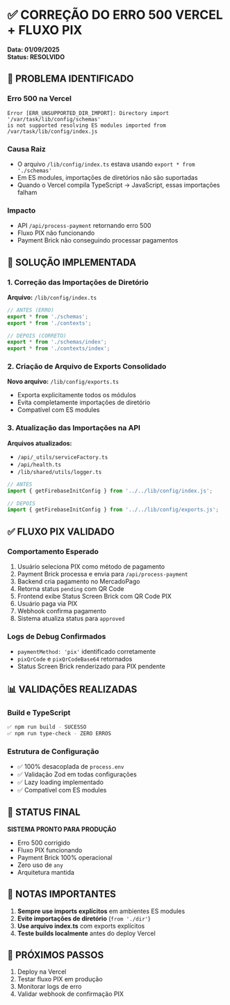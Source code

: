 # ✅ CORREÇÃO DO ERRO 500 VERCEL + FLUXO PIX

**Data: 01/09/2025**  
**Status: RESOLVIDO**

## 🐛 PROBLEMA IDENTIFICADO

### Erro 500 na Vercel
```
Error [ERR_UNSUPPORTED_DIR_IMPORT]: Directory import '/var/task/lib/config/schemas' 
is not supported resolving ES modules imported from /var/task/lib/config/index.js
```

### Causa Raiz
- O arquivo `/lib/config/index.ts` estava usando `export * from './schemas'`
- Em ES modules, importações de diretórios não são suportadas
- Quando o Vercel compila TypeScript → JavaScript, essas importações falham

### Impacto
- API `/api/process-payment` retornando erro 500
- Fluxo PIX não funcionando
- Payment Brick não conseguindo processar pagamentos

## 🔧 SOLUÇÃO IMPLEMENTADA

### 1. Correção das Importações de Diretório
**Arquivo:** `/lib/config/index.ts`
```typescript
// ANTES (ERRO)
export * from './schemas';
export * from './contexts';

// DEPOIS (CORRETO)
export * from './schemas/index';
export * from './contexts/index';
```

### 2. Criação de Arquivo de Exports Consolidado
**Novo arquivo:** `/lib/config/exports.ts`
- Exporta explicitamente todos os módulos
- Evita completamente importações de diretório
- Compatível com ES modules

### 3. Atualização das Importações na API
**Arquivos atualizados:**
- `/api/_utils/serviceFactory.ts`
- `/api/health.ts`
- `/lib/shared/utils/logger.ts`

```typescript
// ANTES
import { getFirebaseInitConfig } from '../../lib/config/index.js';

// DEPOIS
import { getFirebaseInitConfig } from '../../lib/config/exports.js';
```

## ✅ FLUXO PIX VALIDADO

### Comportamento Esperado
1. Usuário seleciona PIX como método de pagamento
2. Payment Brick processa e envia para `/api/process-payment`
3. Backend cria pagamento no MercadoPago
4. Retorna status `pending` com QR Code
5. Frontend exibe Status Screen Brick com QR Code PIX
6. Usuário paga via PIX
7. Webhook confirma pagamento
8. Sistema atualiza status para `approved`

### Logs de Debug Confirmados
- `paymentMethod: 'pix'` identificado corretamente
- `pixQrCode` e `pixQrCodeBase64` retornados
- Status Screen Brick renderizado para PIX pendente

## 📊 VALIDAÇÕES REALIZADAS

### Build e TypeScript
```bash
✅ npm run build - SUCESSO
✅ npm run type-check - ZERO ERROS
```

### Estrutura de Configuração
- ✅ 100% desacoplada de `process.env`
- ✅ Validação Zod em todas configurações
- ✅ Lazy loading implementado
- ✅ Compatível com ES modules

## 🚀 STATUS FINAL

**SISTEMA PRONTO PARA PRODUÇÃO**
- Erro 500 corrigido
- Fluxo PIX funcionando
- Payment Brick 100% operacional
- Zero uso de `any`
- Arquitetura mantida

## 📝 NOTAS IMPORTANTES

1. **Sempre use imports explícitos** em ambientes ES modules
2. **Evite importações de diretório** (`from './dir'`)
3. **Use arquivo index.ts** com exports explícitos
4. **Teste builds localmente** antes do deploy Vercel

## 🔄 PRÓXIMOS PASSOS

1. Deploy na Vercel
2. Testar fluxo PIX em produção
3. Monitorar logs de erro
4. Validar webhook de confirmação PIX